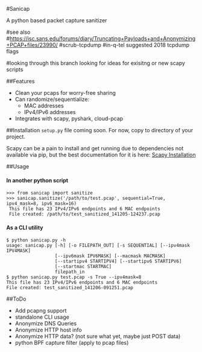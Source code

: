 #Sanicap

A python based packet capture sanitizer

#see also
#https://isc.sans.edu/forums/diary/Truncating+Payloads+and+Anonymizing+PCAP+files/23990/
#scrub-tcpdump
#in-q-tel suggested 2018 tcpdump flags

#looking through this branch looking for ideas for exisitng or new scapy scripts

##Features
* Clean your pcaps for worry-free sharing
* Can randomize/sequentialize:
    * MAC addresses
    * IPv4/IPv6 addresses
* Integrates with scapy, pyshark, cloud-pcap

##Installation
`setup.py` file coming soon. For now, copy to directory of your project.

Scapy can be a pain to install and get running due to dependencies not available via pip, but the best documentation for it is here: [Scapy Installation](http://www.secdev.org/projects/scapy/doc/installation.html)

##Usage

#### In another python script
    >>> from sanicap import sanitize
	>>> sanicap.sanitize('/path/to/test.pcap', sequential=True, ipv4_mask=8, ipv6_mask=16)
     This file has 23 IPv4/IPv6 endpoints and 6 MAC endpoints
     File created: /path/to/test_sanitized_141205-124237.pcap

#### As a CLI utility
    $ python sanicap.py -h
    usage: sanicap.py [-h] [-o FILEPATH_OUT] [-s SEQUENTIAL] [--ipv4mask IPV4MASK]
                      [--ipv6mask IPV6MASK] [--macmask MACMASK]
                      [--startipv4 STARTIPV4] [--startipv6 STARTIPV6]
                      [--startmac STARTMAC]
                      filepath_in
    $ python sanicap.py test.pcap -s True --ipv4mask=8
    This file has 23 IPv4/IPv6 endpoints and 6 MAC endpoints
    File created: test_sanitized_141206-091251.pcap

##ToDo
* Add pcapng support
* standalone CLI usage
* Anonymize DNS Queries
* Anonymize HTTP host info
* Anonymize HTTP data? (not sure what yet, maybe just POST data)
* python BPF capture filter (apply to pcap files)

